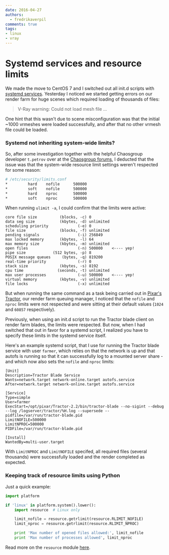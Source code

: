```yaml
---
date: 2016-04-27
authors:
  - fredrikaverpil
comments: true
tags:
- linux
- vray
---
```


# Systemd services and resource limits

We made the move to CentOS 7 and I switched out all init.d scripts with
[systemd services](https://access.redhat.com/documentation/en-US/Red_Hat_Enterprise_Linux/7/html/System_Administrators_Guide/chap-Managing_Services_with_systemd.html).
Yesterday I noticed we started getting errors on our render farm for huge
scenes which required loading of thousands of files:

> V-Ray warning: Could not load mesh file ...

One hint that this wasn't due to scene misconfiguration was that the initial
~1000 vrmeshes were loaded successfully, and after that no other vrmesh file
could be loaded.

<!-- more -->

### Systemd not inheriting system-wide limits?

So, after some investigation together with the helpful Chaosgroup developer
`t.petrov` over at the
[Chaosgroup forums](http://forums.chaosgroup.com/showthread.php?87709-Cannot-load-vrmesh-file-1001th-vrmesh),
I deducted that the issue was that the system-wide resource limit settings
weren't respected for some reason:

```bash
# /etc/security/limits.conf
*         hard    nofile      500000
*         soft    nofile      500000
*         hard    nproc       500000
*         soft    nproc       500000
```

When running `ulimit -a`, I could confirm that the limits were active:

```
core file size          (blocks, -c) 0
data seg size           (kbytes, -d) unlimited
scheduling priority             (-e) 0
file size               (blocks, -f) unlimited
pending signals                 (-i) 256849
max locked memory       (kbytes, -l) 64
max memory size         (kbytes, -m) unlimited
open files                      (-n) 500000    <---- yep!
pipe size            (512 bytes, -p) 8
POSIX message queues     (bytes, -q) 819200
real-time priority              (-r) 0
stack size              (kbytes, -s) 8192
cpu time               (seconds, -t) unlimited
max user processes              (-u) 500000    <---- yep!
virtual memory          (kbytes, -v) unlimited
file locks                      (-x) unlimited
```

But when running the same command as a task being carried out in
[Pixar's Tractor](https://renderman.pixar.com/view/pixars-tractor), our render
farm queuing manager, I noticed that the `nofile` and `nproc` limits were not
respected and were sitting at their default values (`1024` and `60857`
respectively).

Previously, when using an init.d script to run the Tractor blade client on
render farm blades, the limits were respected. But now, when I had switched
that out in favor for a systemd script, I realized you have to specify these
limits in the systemd service itself.

Here's an example systemd script, that I use for running the Tractor blade
service with user `farmer`, which relies on that the network is up and that
autofs is running so that it can successfully log to a mounted server
share - and which now also sets the `nofile` and `nproc` limits:

```
[Unit]
Description=Tractor Blade Service
Wants=network.target network-online.target autofs.service
After=network.target network-online.target autofs.service

[Service]
Type=simple
User=farmer
ExecStart=/opt/pixar/Tractor-2.2/bin/tractor-blade --no-sigint --debug --log /logserver/tractor/%H.log --supersede --pidfile=/var/run/tractor-blade.pid
LimitNOFILE=500000
LimitNPROC=500000
PIDFile=/var/run/tractor-blade.pid

[Install]
WantedBy=multi-user.target
```

With `LimitNPROC` and `LimitNOFILE` specifed, all required files (several
thousands) were successfully loaded and the render completed as expected.

### Keeping track of resource limits using Python

Just a quick example:

```python
import platform

if 'linux' in platform.system().lower():
    import resource  # Linux only

    limit_nofile = resource.getrlimit(resource.RLIMIT_NOFILE)
    limit_nproc = resource.getrlimit(resource.RLIMIT_NPROC)

    print 'Max number of opened files allowed:', limit_nofile
    print 'Max number of processes allowed', limit_nproc
```

Read more on the `resource` module [here](https://docs.python.org/2/library/resource.html).